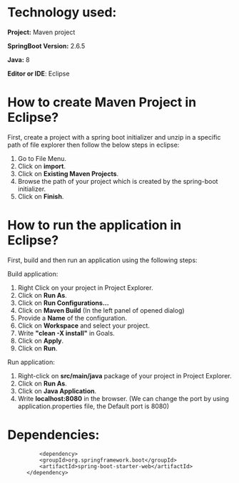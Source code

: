 # Technology used:

**Project:** Maven project

**SpringBoot Version:** 2.6.5

**Java:** 8

**Editor or IDE**: Eclipse

# How to create Maven Project in Eclipse?

First, create a project with a spring boot initializer and unzip in a specific path of file explorer then follow the below steps in eclipse:

1) Go to File Menu.
2) Click on **import**.
3) Click on **Existing Maven Projects**.
4) Browse the path of your project which is created by the spring-boot initializer.
5) Click on **Finish**.

# How to run the application in Eclipse?

First, build and then run an application using the following steps: 

 Build application:
1) Right Click on your project in Project Explorer.
2) Click on **Run As**.
3) Click on **Run Configurations...**
4) Click on **Maven Build** (In the left panel of opened dialog)
5) Provide a **Name** of the configuration.
6) Click on **Workspace** and select your project.
7) Write **"clean -X install"** in Goals.
8) Click on **Apply**.
9) Click on **Run**.

Run application:
1) Right-click on **src/main/java** package of your project in Project Explorer.
2) Click on **Run As**.
3) Click on **Java Application**.
4) Write **localhost:8080** in the browser. (We can change the port by using application.properties file, the Default port is 8080)
# Dependencies:

```
          <dependency>
		  <groupId>org.springframework.boot</groupId>
		  <artifactId>spring-boot-starter-web</artifactId>
	  </dependency>
  ```
  
  
